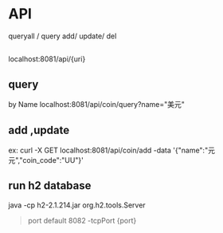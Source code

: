 # API
queryall / query
add/ update/ del

##
localhost:8081/api/{uri}

## query 
by Name
localhost:8081/api/coin/query?name="美元"

## add ,update 
ex: curl -X GET localhost:8081/api/coin/add -data '{"name":"元元","coin_code":"UU"}'

## run h2 database
java -cp h2-2.1.214.jar org.h2.tools.Server  
> port default 8082 
> -tcpPort {port}
